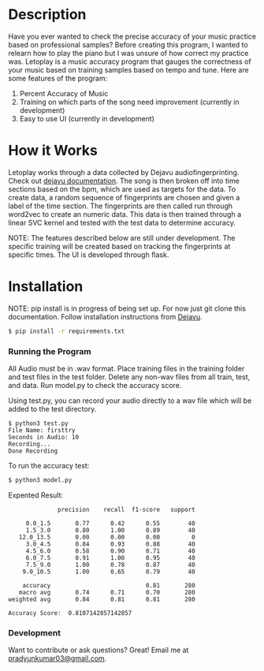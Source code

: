# Description
Have you ever wanted to check the precise accuracy of your music practice based on professional samples? Before creating this program, I wanted to relearn how to play the piano but I was unsure of how correct my practice was. Letoplay is a music accuracy program that gauges the correctness of your music based on training samples based on tempo and tune. Here are some features of the program:

1. Percent Accuracy of Music
2. Training on which parts of the song need improvement (currently in development)
3. Easy to use UI (currently in development)


# How it Works

Letoplay works through a data collected by Dejavu audiofingerprinting. Check out [dejavu documentation](https://github.com/worldveil/dejavu). The song is then broken off into time sections based on the bpm, which are used as targets for the data. To create data, a random sequence of fingerprints are chosen and given a label of the time section. The fingerprints are then called run through word2vec to create an numeric data. This data is then trained through a linear SVC kernel and tested with the test data to determine accuracy. 

NOTE: The features described below are still under development.
The specific training will be created based on tracking the fingerprints at specific times. The UI is developed through flask.


# Installation
NOTE: pip install is in progress of being set up. For now just git clone this documentation. Follow installation instructions from [Dejavu](https://github.com/worldveil/dejavu).

```sh
$ pip install -r requirements.txt
```
### Running the Program

All Audio must be in .wav format. Place training files in the training folder and test files in the test folder. Delete any non-wav files from all train, test, and data. Run model.py to check the accuracy score.

Using test.py, you can record your audio directly to a wav file which will be added to the test directory.

```
$ python3 test.py
File Name: firsttry
Seconds in Audio: 10
Recording...
Done Recording
```

To run the accuracy test:

```sh
$ python3 model.py
```

Expented Result:

```
              precision    recall  f1-score   support

     0.0_1.5       0.77      0.42      0.55        40
     1.5_3.0       0.80      1.00      0.89        40
   12.0_13.5       0.00      0.00      0.00         0
     3.0_4.5       0.84      0.93      0.88        40
     4.5_6.0       0.58      0.90      0.71        40
     6.0_7.5       0.91      1.00      0.95        40
     7.5_9.0       1.00      0.78      0.87        40
    9.0_10.5       1.00      0.65      0.79        40

    accuracy                           0.81       280
   macro avg       0.74      0.71      0.70       280
weighted avg       0.84      0.81      0.81       280

Accuracy Score:  0.8107142857142857
```

### Development

Want to contribute or ask questions? Great! Email me at pradyunkumar03@gmail.com.
